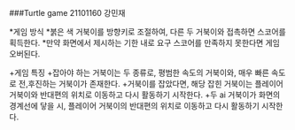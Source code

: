 ###Turtle game 21101160 강민재

*게임 방식
	*붉은 색 거북이를 방향키로 조절하여, 다른 두 거북이와 접촉하면 스코어를 획득한다.
	*만약 화면에서 제시하는 기한 내로 요구 스코어를 만족하지 못한다면 게임 오버된다.

+게임 특징
	+잡아야 하는 거북이는 두 종류로, 평범한 속도의 거북이와, 매우 빠른 속도로 전,후진하는 거북이가 존재한다.
	+거북이를 잡았다면, 해당 잡힌 거북이는 플레이어 거북이와 반대편의 위치로 이동하고 다시 활동하기 시작한다.
	+두 ai 거북이가 화면의 경계선에 닿을 시, 플레이어 거북이의 반대편의 위치로 이동하고 다시 활동하기 시작한다.


